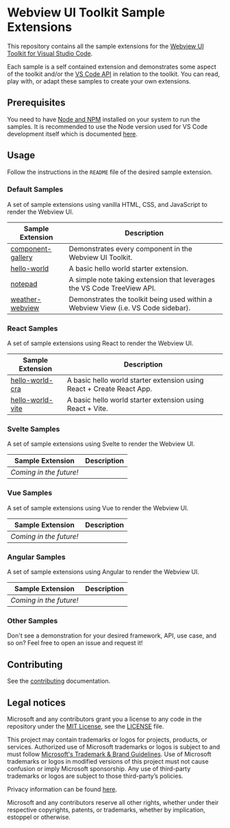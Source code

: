 # Webview UI Toolkit Sample Extensions

This repository contains all the sample extensions for the [Webview UI Toolkit for Visual Studio Code](https://github.com/microsoft/vscode-webview-toolkit).

Each sample is a self contained extension and demonstrates some aspect of the toolkit and/or the [VS Code API](https://code.visualstudio.com/api/references/vscode-api) in relation to the toolkit. You can read, play with, or adapt these samples to create your own extensions.

## Prerequisites

You need to have [Node and NPM](https://nodejs.org/en/) installed on your system to run the samples. It is recommended to use the Node version used for VS Code development itself which is documented [here](https://github.com/Microsoft/vscode/wiki/How-to-Contribute#prerequisites).

## Usage

Follow the instructions in the `README` file of the desired sample extension.

### Default Samples

A set of sample extensions using vanilla HTML, CSS, and JavaScript to render the Webview UI.

| Sample Extension                                 | Description                                                                       |
| ------------------------------------------------ | --------------------------------------------------------------------------------- |
| [component-gallery](./default/component-gallery) | Demonstrates every component in the Webview UI Toolkit.                           |
| [hello-world](./default/hello-world)             | A basic hello world starter extension.                                            |
| [notepad](./default/notepad)                     | A simple note taking extension that leverages the VS Code TreeView API.           |
| [weather-webview](./default/weather-webview)     | Demonstrates the toolkit being used within a Webview View (i.e. VS Code sidebar). |

### React Samples

A set of sample extensions using React to render the Webview UI.

| Sample Extension                             | Description                                                           |
| ---------------------------------------------| --------------------------------------------------------------------- |
| [hello-world-cra](./react/hello-world-cra)   | A basic hello world starter extension using React + Create React App. |
| [hello-world-vite](./react/hello-world-vite) | A basic hello world starter extension using React + Vite.             |

### Svelte Samples

A set of sample extensions using Svelte to render the Webview UI.

| Sample Extension        | Description |
| ------------------------| ----------- |
| _Coming in the future!_ |             |

### Vue Samples

A set of sample extensions using Vue to render the Webview UI.

| Sample Extension        | Description |
| ------------------------| ----------- |
| _Coming in the future!_ |             |

### Angular Samples

A set of sample extensions using Angular to render the Webview UI.

| Sample Extension        | Description |
| ------------------------| ----------- |
| _Coming in the future!_ |             |

### Other Samples

Don't see a demonstration for your desired framework, API, use case, and so on? Feel free to open an issue and request it!

## Contributing

See the [contributing](./CONTRIBUTING.md) documentation.

## Legal notices

Microsoft and any contributors grant you a license to any code in the repository under the [MIT License](https://opensource.org/licenses/MIT), see the [LICENSE](LICENSE) file.

This project may contain trademarks or logos for projects, products, or services. Authorized use of Microsoft trademarks or logos is subject to and must follow [Microsoft's Trademark & Brand Guidelines](https://www.microsoft.com/en-us/legal/intellectualproperty/trademarks). Use of Microsoft trademarks or logos in modified versions of this project must not cause confusion or imply Microsoft sponsorship. Any use of third-party trademarks or logos are subject to those third-party’s policies.

Privacy information can be found [here](https://privacy.microsoft.com/en-us/).

Microsoft and any contributors reserve all other rights, whether under their respective copyrights, patents, or trademarks, whether by implication, estoppel or otherwise.
